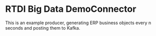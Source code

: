 # RTDI Big Data DemoConnector 

This is an example producer, generating ERP business objects every n seconds and posting them to Kafka.